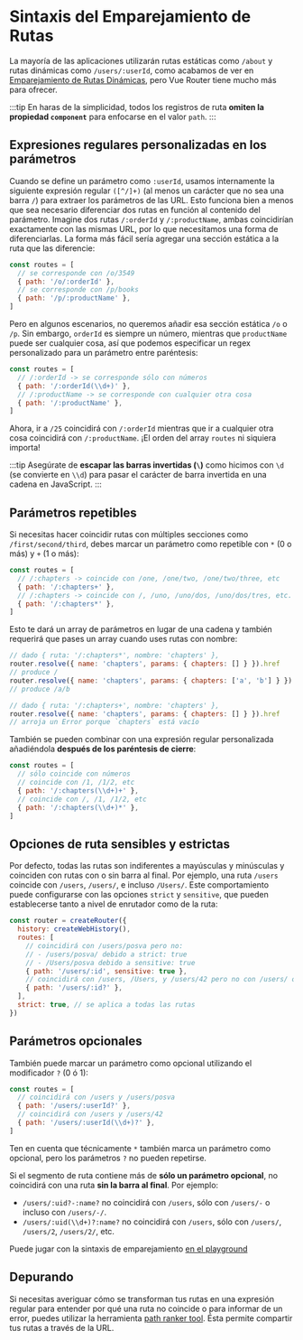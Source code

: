 # Sintaxis del Emparejamiento de Rutas

<VueSchoolLink
  href="https://vueschool.io/lessons/vue-router-4-advanced-routes-matching-syntax"
  title="Aprende cómo usar la sintaxis avanzada del emparejamiento de rutas"
/>

La mayoría de las aplicaciones utilizarán rutas estáticas como `/about` y rutas dinámicas como `/users/:userId`, como acabamos de ver en [Emparejamiento de Rutas Dinámicas](./dynamic-matching.md), pero Vue Router tiene mucho más para ofrecer.

:::tip
En haras de la simplicidad, todos los registros de ruta **omiten la propiedad `component`** para enfocarse en el valor `path`.
:::

## Expresiones regulares personalizadas en los parámetros

Cuando se define un parámetro como `:userId`, usamos internamente la siguiente expresión regular `([^/]+)` (al menos un carácter que no sea una barra `/`) para extraer los parámetros de las URL. Esto funciona bien a menos que sea necesario diferenciar dos rutas en función al contenido del parámetro. Imagine dos rutas `/:orderId` y `/:productName`, ambas coincidirían exactamente con las mismas URL, por lo que necesitamos una forma de diferenciarlas. La forma más fácil sería agregar una sección estática a la ruta que las diferencie:

```js
const routes = [
  // se corresponde con /o/3549
  { path: '/o/:orderId' },
  // se corresponde con /p/books
  { path: '/p/:productName' },
]
```

Pero en algunos escenarios, no queremos añadir esa sección estática `/o` o `/p`. Sin embargo, `orderId` es siempre un número, mientras que `productName` puede ser cualquier cosa, así que podemos especificar un regex personalizado para un parámetro entre paréntesis:

```js
const routes = [
  // /:orderId -> se corresponde sólo con números
  { path: '/:orderId(\\d+)' },
  // /:productName -> se corresponde con cualquier otra cosa
  { path: '/:productName' },
]
```

Ahora, ir a `/25` coincidirá con `/:orderId` mientras que ir a cualquier otra cosa coincidirá con `/:productName`. ¡El orden del array `routes` ni siquiera importa!

:::tip
Asegúrate de **escapar las barras invertidas (`\`)** como hicimos con `\d` (se convierte en `\\d`) para pasar el carácter de barra invertida en una cadena en JavaScript.
:::

## Parámetros repetibles

Si necesitas hacer coincidir rutas con múltiples secciones como `/first/second/third`, debes marcar un parámetro como repetible con `*` (0 o más) y `+` (1 o más):

```js
const routes = [
  // /:chapters -> coincide con /one, /one/two, /one/two/three, etc
  { path: '/:chapters+' },
  // /:chapters -> coincide con /, /uno, /uno/dos, /uno/dos/tres, etc.
  { path: '/:chapters*' },
]
```

Esto te dará un array de parámetros en lugar de una cadena y también requerirá que pases un array cuando uses rutas con nombre:

```js
// dado { ruta: '/:chapters*', nombre: 'chapters' },
router.resolve({ name: 'chapters', params: { chapters: [] } }).href
// produce /
router.resolve({ name: 'chapters', params: { chapters: ['a', 'b'] } }).href
// produce /a/b

// dado { ruta: '/:chapters+', nombre: 'chapters' },
router.resolve({ name: 'chapters', params: { chapters: [] } }).href
// arroja un Error porque `chapters` está vacío
```

También se pueden combinar con una expresión regular personalizada añadiéndola **después de los paréntesis de cierre**:

```js
const routes = [
  // sólo coincide con números
  // coincide con /1, /1/2, etc
  { path: '/:chapters(\\d+)+' },
  // coincide con /, /1, /1/2, etc
  { path: '/:chapters(\\d+)*' },
]
```

## Opciones de ruta sensibles y estrictas

Por defecto, todas las rutas son indiferentes a mayúsculas y minúsculas y coinciden con rutas con o sin barra al final. Por ejemplo, una ruta `/users` coincide con `/users`, `/users/`, e incluso `/Users/`. Este comportamiento puede configurarse con las opciones `strict` y `sensitive`, que pueden establecerse tanto a nivel de enrutador como de la ruta:

```js
const router = createRouter({
  history: createWebHistory(),
  routes: [
    // coincidirá con /users/posva pero no:
    // - /users/posva/ debido a strict: true
    // - /Users/posva debido a sensitive: true
    { path: '/users/:id', sensitive: true },
    // coincidirá con /users, /Users, y /users/42 pero no con /users/ o /users/42/
    { path: '/users/:id?' },
  ],
  strict: true, // se aplica a todas las rutas
})
```

## Parámetros opcionales

También puede marcar un parámetro como opcional utilizando el modificador `?` (0 ó 1):

```js
const routes = [
  // coincidirá con /users y /users/posva
  { path: '/users/:userId?' },
  // coincidirá con /users y /users/42
  { path: '/users/:userId(\\d+)?' },
]
```

Ten en cuenta que técnicamente `*` también marca un parámetro como opcional, pero los parámetros `?` no pueden repetirse.

Si el segmento de ruta contiene más de **sólo un parámetro opcional**, no coincidirá con una ruta **sin la barra al final**. Por ejemplo:

- `/users/:uid?-:name?` no coincidirá con `/users`, sólo con `/users/-` o incluso con `/users/-/`.
- `/users/:uid(\\d+)?:name?` no coincidirá con `/users`, sólo con `/users/`, `/users/2`, `/users/2/`, etc.

Puede jugar con la sintaxis de emparejamiento [en el playground](https://paths.esm.dev/?p=AAMsIPQg4AoKzidgQFoEXAmw-IEBBRYYOE0SkABTASiz1qgBpgQA1QTsFjAb3h2onsmlAmGIFsCXjXh4AIA.&t=/users/2/#)

## Depurando

Si necesitas averiguar cómo se transforman tus rutas en una expresión regular para entender por qué una ruta no coincide o para informar de un error, puedes utilizar la herramienta [path ranker tool](https://paths.esm.dev/?p=AAMeJSyAwR4UbFDAFxAcAGAIJXMAAA..#). Ésta permite compartir tus rutas a través de la URL.

